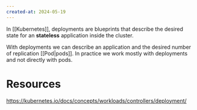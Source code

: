```yaml
---
created-at: 2024-05-19
---
```


In [[Kubernetes]], deployments are blueprints that describe the desired state for an **stateless** application inside the cluster. 

With deployments we can describe an application and the desired number of replication [[Pod|pods]]. In practice we work mostly with deployments and not directly with pods.

# Resources

https://kubernetes.io/docs/concepts/workloads/controllers/deployment/